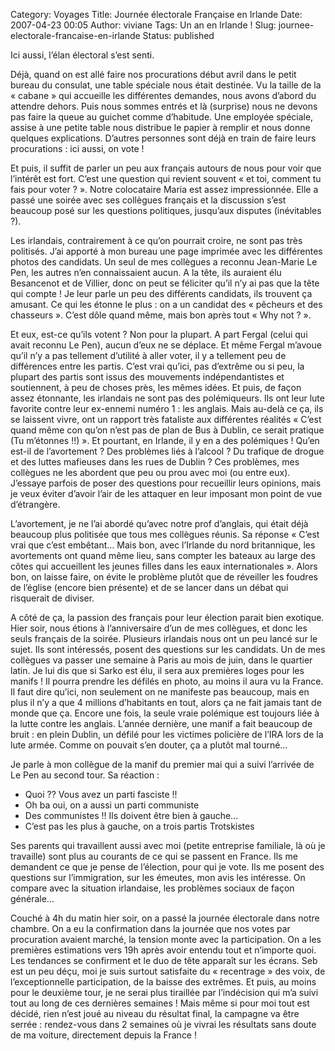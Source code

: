 Category: Voyages
Title: Journée électorale Française en Irlande
Date: 2007-04-23 00:05
Author: viviane
Tags: Un an en Irlande !
Slug: journee-electorale-francaise-en-irlande
Status: published

Ici aussi, l’élan électoral s’est senti.

Déjà, quand on est allé faire nos procurations début avril dans le petit bureau du consulat, une table spéciale nous était destinée. Vu la taille de la « cabane » qui accueille les différentes demandes, nous avons d’abord du attendre dehors. Puis nous sommes entrés et là (surprise) nous ne devons pas faire la queue au guichet comme d’habitude. Une employée spéciale, assise à une petite table nous distribue le papier à remplir et nous donne quelques explications. D’autres personnes sont déjà en train de faire leurs procurations : ici aussi, on vote !

Et puis, il suffit de parler un peu aux français autours de nous pour voir que l’intérêt est fort. C’est une question qui revient souvent « et toi, comment tu fais pour voter ? ». Notre colocataire Maria est assez impressionnée. Elle a passé une soirée avec ses collègues français et la discussion s’est beaucoup posé sur les questions politiques, jusqu’aux disputes (inévitables ?).

Les irlandais, contrairement à ce qu’on pourrait croire, ne sont pas très politisés. J’ai apporté à mon bureau une page imprimée avec les différentes photos des candidats. Un seul de mes collègues a reconnu Jean-Marie Le Pen, les autres n’en connaissaient aucun. A la tête, ils auraient élu Besancenot et de Villier, donc on peut se féliciter qu’il n’y ai pas que la tête qui compte ! Je leur parle un peu des différents candidats, ils trouvent ça amusant. Ce qui les étonne le plus : on a un candidat des « pêcheurs et des chasseurs ». C’est dôle quand même, mais bon après tout « Why not ? ».

Et eux, est-ce qu’ils votent ? Non pour la plupart. A part Fergal (celui qui avait reconnu Le Pen), aucun d’eux ne se déplace. Et même Fergal m’avoue qu’il n’y a pas tellement d’utilité à aller voter, il y a tellement peu de différences entre les partis. C’est vrai qu’ici, pas d’extrême ou si peu, la plupart des partis sont issus des mouvements indépendantistes et soutiennent, à peu de choses près, les mêmes idées. Et puis, de façon assez étonnante, les irlandais ne sont pas des polémiqueurs. Ils ont leur lute favorite contre leur ex-ennemi numéro 1 : les anglais. Mais au-delà ce ça, ils se laissent vivre, ont un rapport très fataliste aux différentes réalités « C’est quand même con qu’on n’est pas de plan de Bus à Dublin, ce serait pratique (Tu m’étonnes !!) ». Et pourtant, en Irlande, il y en a des polémiques ! Qu’en est-il de l’avortement ? Des problèmes liés à l’alcool ? Du trafique de drogue et des luttes mafieuses dans les rues de Dublin ? Ces problèmes, mes collègues ne les abordent que peu ou prou avec moi (ou entre eux). J’essaye parfois de poser des questions pour recueillir leurs opinions, mais je veux éviter d’avoir l’air de les attaquer en leur imposant mon point de vue d’étrangère.

L’avortement, je ne l’ai abordé qu’avec notre prof d’anglais, qui était déjà beaucoup plus politisée que tous mes collègues réunis. Sa réponse « C’est vrai que c’est embêtant… Mais bon, avec l’Irlande du nord britannique, les avortements ont quand même lieu, sans compter les bateaux au large des côtes qui accueillent les jeunes filles dans les eaux internationales ». Alors bon, on laisse faire, on évite le problème plutôt que de réveiller les foudres de l’église (encore bien présente) et de se lancer dans un débat qui risquerait de diviser.

A côté de ça, la passion des français pour leur élection parait bien exotique. Hier soir, nous étions à l’anniversaire d’un de mes collègues, et donc les seuls français de la soirée. Plusieurs irlandais nous ont un peu lancé sur le sujet. Ils sont intéressés, posent des questions sur les candidats. Un de mes collègues va passer une semaine à Paris au mois de juin, dans le quartier latin. Je lui dis que si Sarko est élu, il sera aux premières loges pour les manifs ! Il pourra prendre les défilés en photo, au moins il aura vu la France. Il faut dire qu’ici, non seulement on ne manifeste pas beaucoup, mais en plus il n’y a que 4 millions d’habitants en tout, alors ça ne fait jamais tant de monde que ça. Encore une fois, la seule vraie polémique est toujours liée à la lutte contre les anglais. L’année dernière, une manif a fait beaucoup de bruit : en plein Dublin, un défilé pour les victimes policière de l’IRA lors de la lute armée. Comme on pouvait s’en douter, ça a plutôt mal tourné…

Je parle à mon collègue de la manif du premier mai qui a suivi l’arrivée de Le Pen au second tour. Sa réaction :
-	Quoi ?? Vous avez un parti fasciste !!
-	Oh ba oui, on a aussi un parti communiste
-	Des communistes !! Ils doivent être bien à gauche…
-	C’est pas les plus à gauche, on a trois partis Trotskistes

Ses parents qui travaillent aussi avec moi (petite entreprise familiale, là où je travaille) sont plus au courants de ce qui se passent en France. Ils me demandent ce que je pense de l’élection, pour qui je vote. Ils me posent des questions sur l’immigration, sur les émeutes, mon avis les intéresse. On compare avec la situation irlandaise, les problèmes sociaux de façon générale…

Couché à 4h du matin hier soir, on a passé la journée électorale dans notre chambre. On a eu la confirmation dans la journée que nos votes par procuration avaient marché, la tension monte avec la participation. On a les premières estimations vers 19h après avoir entendu tout et n’importe quoi. Les tendances se confirment et le duo de tête apparaît sur les écrans. Seb est un peu déçu, moi je suis surtout satisfaite du « recentrage » des voix, de l’exceptionnelle participation, de la baisse des extrêmes. Et puis, au moins pour le deuxième tour, je ne serai plus tiraillée par l’indécision qui m’a suivi tout au long de ces dernières semaines ! Mais même si pour moi tout est décidé, rien n’est joué au niveau du résultat final, la campagne va être serrée : rendez-vous dans 2 semaines où je vivrai les résultats sans doute de ma voiture, directement depuis la France !